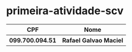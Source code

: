 # primeira-atividade-scv

<table>
  <tr>
    <th>CPF</th>
    <th>Nome</th>
  </tr>
<tr>
    <th>099.700.094.51</th>
    <th>Rafael Galvao Maciel</th>
  </tr>
</table>